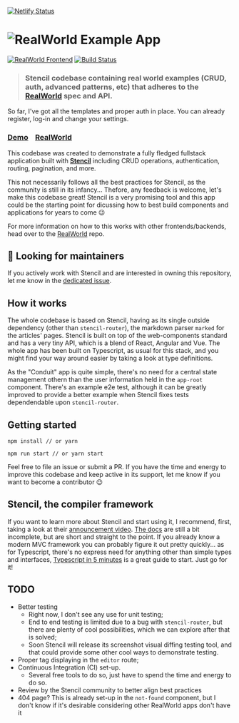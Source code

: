 [![Netlify Status](https://api.netlify.com/api/v1/badges/70d889f0-bfb5-4986-ae37-c83b0f0faced/deploy-status)](https://app.netlify.com/sites/stencil-realworld/deploys)
# ![RealWorld Example App](logo.png)

[![RealWorld Frontend](https://img.shields.io/badge/realworld-frontend-%23783578.svg)](http://realworld.io)
[![Build Status](https://travis-ci.com/hcavalieri/stencil-realworld-app.svg?branch=master)](https://travis-ci.com/hcavalieri/stencil-realworld-app)

> ### Stencil codebase containing real world examples (CRUD, auth, advanced patterns, etc) that adheres to the [RealWorld](https://github.com/gothinkster/realworld) spec and API.

So far, I've got all the templates and proper auth in place. You can already register, log-in and change your settings.

### [Demo](https://stencil-realworld.netlify.com)&nbsp;&nbsp;&nbsp;&nbsp;[RealWorld](https://github.com/gothinkster/realworld)

This codebase was created to demonstrate a fully fledged fullstack application built with **[Stencil](https://stenciljs.com/)** including CRUD operations, authentication, routing, pagination, and more.

This not necessarily follows all the best practices for Stencil, as the community is still in its infancy... Thefore, any feedback is welcome, let's make this codebase great! Stencil is a very promising tool and this app could be the starting point for dicussing how to best build components and applications for years to come 😉

For more information on how to this works with other frontends/backends, head over to the [RealWorld](https://github.com/gothinkster/realworld) repo.

## 🚨 Looking for maintainers

If you actively work with Stencil and are interested in owning this repository, let me know in the [dedicated issue](https://github.com/hdoro/stencil-realworld-app/issues/8).

## How it works

The whole codebase is based on Stencil, having as its single outside dependency (other than `stencil-router`), the markdown parser `marked` for the articles' pages. Stencil is built on top of the web-components standard and has a very tiny API, which is a blend of React, Angular and Vue. The whole app has been built on Typescript, as usual for this stack, and you might find your way around easier by taking a look at type definitions.

As the "Conduit" app is quite simple, there's no need for a central state management othern than the user information held in the `app-root` component. There's an example e2e test, although it can be greatly improved to provide a better example when Stencil fixes tests dependendable upon `stencil-router`.

## Getting started

```
npm install // or yarn

npm run start // or yarn start
```

Feel free to file an issue or submit a PR. If you have the time and energy to improve this codebase and keep active in its support, let me know if you want to become a contributor 😉

## Stencil, the compiler framework

If you want to learn more about Stencil and start using it, I recommend, first, taking a look at their [announcement video](https://www.youtube.com/watch?v=UfD-k7aHkQE). [The docs](https://stenciljs.com/) are still a bit incomplete, but are short and straight to the point. If you already know a modern MVC framework you can probably figure it out pretty quickly... as for Typescript, there's no express need for anything other than simple types and interfaces, [Typescript in 5 minutes](https://www.typescriptlang.org/docs/handbook/typescript-in-5-minutes.html) is a great guide to start. Just go for it!

## TODO

- Better testing
  - Right now, I don't see any use for unit testing;
  - End to end testing is limited due to a bug with `stencil-router`, but there are plenty of cool possibilities, which we can explore after that is solved;
  - Soon Stencil will release its screenshot visual diffing testing tool, and that could provide some other cool ways to demonstrate testing.
- Proper tag displaying in the `editor` route;
- Continuous Integration (CI) set-up.
  - Several free tools to do so, just have to spend the time and energy to do so.
- Review by the Stencil community to better align best practices
- 404 page? This is already set-up in the `not-found` component, but I don't know if it's desirable considering other RealWorld apps don't have it
